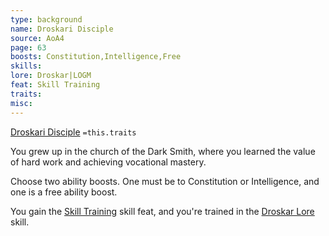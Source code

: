 ```yaml
---
type: background
name: Droskari Disciple 
source: AoA4
page: 63
boosts: Constitution,Intelligence,Free
skills: 
lore: Droskar|LOGM
feat: Skill Training
traits: 
misc: 
---
```


[Droskari Disciple](###%20Droskari%20Disciple)
`=this.traits`


You grew up in the church of the Dark Smith, where you learned the value of hard work and achieving vocational mastery.

Choose two ability boosts. One must be to Constitution or Intelligence, and one is a free ability boost.

You gain the [Skill Training](Skill%20Training) skill feat, and you're trained in the [Droskar Lore](Droskar%20Lore) skill.


